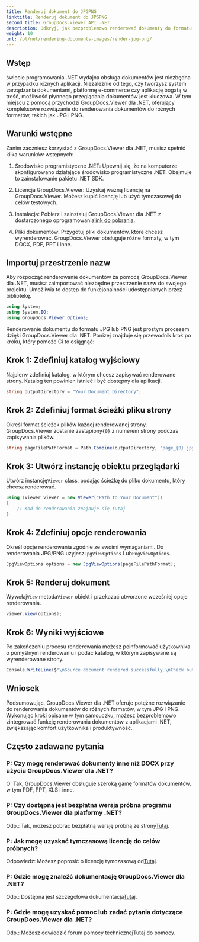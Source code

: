 ```yaml
---
title: Renderuj dokument do JPGPNG
linktitle: Renderuj dokument do JPGPNG
second_title: GroupDocs.Viewer API .NET
description: Odkryj, jak bezproblemowo renderować dokumenty do formatu JPG/PNG w .NET przy użyciu GroupDocs.Viewer, aby zwiększyć wygodę użytkownika i produktywność.
weight: 10
url: /pl/net/rendering-documents-images/render-jpg-png/
---
```

## Wstęp

świecie programowania .NET wydajna obsługa dokumentów jest niezbędna w przypadku różnych aplikacji. Niezależnie od tego, czy tworzysz system zarządzania dokumentami, platformę e-commerce czy aplikację bogatą w treść, możliwość płynnego przeglądania dokumentów jest kluczowa. W tym miejscu z pomocą przychodzi GroupDocs.Viewer dla .NET, oferujący kompleksowe rozwiązanie do renderowania dokumentów do różnych formatów, takich jak JPG i PNG.

## Warunki wstępne

Zanim zaczniesz korzystać z GroupDocs.Viewer dla .NET, musisz spełnić kilka warunków wstępnych:

1. Środowisko programistyczne .NET: Upewnij się, że na komputerze skonfigurowano działające środowisko programistyczne .NET. Obejmuje to zainstalowanie pakietu .NET SDK.

2. Licencja GroupDocs.Viewer: Uzyskaj ważną licencję na GroupDocs.Viewer. Możesz kupić licencję lub użyć tymczasowej do celów testowych.

3.  Instalacja: Pobierz i zainstaluj GroupDocs.Viewer dla .NET z dostarczonego oprogramowania[link do pobrania](https://releases.groupdocs.com/viewer/net/).

4. Pliki dokumentów: Przygotuj pliki dokumentów, które chcesz wyrenderować. GroupDocs.Viewer obsługuje różne formaty, w tym DOCX, PDF, PPT i inne.

## Importuj przestrzenie nazw

Aby rozpocząć renderowanie dokumentów za pomocą GroupDocs.Viewer dla .NET, musisz zaimportować niezbędne przestrzenie nazw do swojego projektu. Umożliwia to dostęp do funkcjonalności udostępnianych przez bibliotekę.

```csharp
using System;
using System.IO;
using GroupDocs.Viewer.Options;
```

Renderowanie dokumentu do formatu JPG lub PNG jest prostym procesem dzięki GroupDocs.Viewer dla .NET. Poniżej znajduje się przewodnik krok po kroku, który pomoże Ci to osiągnąć:

## Krok 1: Zdefiniuj katalog wyjściowy

Najpierw zdefiniuj katalog, w którym chcesz zapisywać renderowane strony. Katalog ten powinien istnieć i być dostępny dla aplikacji.

```csharp
string outputDirectory = "Your Document Directory";
```

## Krok 2: Zdefiniuj format ścieżki pliku strony

 Określ format ścieżek plików każdej renderowanej strony. GroupDocs.Viewer zostanie zastąpiony`{0}` z numerem strony podczas zapisywania plików.

```csharp
string pageFilePathFormat = Path.Combine(outputDirectory, "page_{0}.jpg");
```

## Krok 3: Utwórz instancję obiektu przeglądarki

 Utwórz instancję`Viewer` class, podając ścieżkę do pliku dokumentu, który chcesz renderować.

```csharp
using (Viewer viewer = new Viewer("Path_to_Your_Document"))
{
    // Kod do renderowania znajduje się tutaj
}
```

## Krok 4: Zdefiniuj opcje renderowania

Określ opcje renderowania zgodnie ze swoimi wymaganiami. Do renderowania JPG/PNG użyjesz`JpgViewOptions` Lub`PngViewOptions`.

```csharp
JpgViewOptions options = new JpgViewOptions(pageFilePathFormat);
```

## Krok 5: Renderuj dokument

 Wywołaj`View` metoda`Viewer` obiekt i przekazać utworzone wcześniej opcje renderowania.

```csharp
viewer.View(options);
```

## Krok 6: Wyniki wyjściowe

Po zakończeniu procesu renderowania możesz poinformować użytkownika o pomyślnym renderowaniu i podać katalog, w którym zapisywane są wyrenderowane strony.

```csharp
Console.WriteLine($"\nSource document rendered successfully.\nCheck output in {outputDirectory}.");
```

## Wniosek

Podsumowując, GroupDocs.Viewer dla .NET oferuje potężne rozwiązanie do renderowania dokumentów do różnych formatów, w tym JPG i PNG. Wykonując kroki opisane w tym samouczku, możesz bezproblemowo zintegrować funkcję renderowania dokumentów z aplikacjami .NET, zwiększając komfort użytkownika i produktywność.

## Często zadawane pytania

### P: Czy mogę renderować dokumenty inne niż DOCX przy użyciu GroupDocs.Viewer dla .NET?

O: Tak, GroupDocs.Viewer obsługuje szeroką gamę formatów dokumentów, w tym PDF, PPT, XLS i inne.

### P: Czy dostępna jest bezpłatna wersja próbna programu GroupDocs.Viewer dla platformy .NET?

 Odp.: Tak, możesz pobrać bezpłatną wersję próbną ze strony[Tutaj](https://releases.groupdocs.com/).

### P: Jak mogę uzyskać tymczasową licencję do celów próbnych?

Odpowiedź: Możesz poprosić o licencję tymczasową od[Tutaj](https://purchase.groupdocs.com/temporary-license/).

### P: Gdzie mogę znaleźć dokumentację GroupDocs.Viewer dla .NET?

 Odp.: Dostępna jest szczegółowa dokumentacja[Tutaj](https://tutorials.groupdocs.com/viewer/net/).

### P: Gdzie mogę uzyskać pomoc lub zadać pytania dotyczące GroupDocs.Viewer dla .NET?

 Odp.: Możesz odwiedzić forum pomocy technicznej[Tutaj](https://forum.groupdocs.com/c/viewer/9) do pomocy.